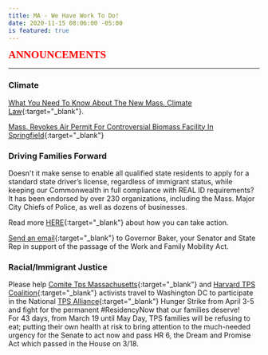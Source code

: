 ```yaml
---
title: MA - We Have Work To Do!
date: 2020-11-15 08:06:00 -05:00
is featured: true
---
```


<span style="font-family:Papyrus; font-size:1.5em; color:red;">**ANNOUNCEMENTS**</span>

---

### Climate

[What You Need To Know About The New Mass. Climate Law](https://www.wbur.org/earthwhile/2021/03/26/new-mass-climate-law-faq){:target="_blank"}.

[Mass. Revokes Air Permit For Controversial Biomass Facility In Springfield](https://www.masslive.com/news/2021/04/massachusetts-department-of-environmental-protection-revokes-approval-for-east-springfield-biomass-plant.html){:target="_blank"}

### Driving Families Forward

Doesn't it make sense to enable all qualified state residents to apply for a standard state driver’s license, regardless of immigrant status, while keeping our Commonwealth in full compliance with REAL ID requirements?  It has been endorsed by over 230 organizations, including the Mass. Major City Chiefs of Police, as well as dozens of businesses.

Read more [HERE](https://www.miracoalition.org/get-involved/drivers-licenses/){:target="_blank"} about how you can take action.

[Send an email](https://actionnetwork.org/letters/dff-letter?source=direct_link&){:target="_blank"} to Governor Baker, your Senator and State Rep in support of the passage of the Work and Family Mobility Act.

### Racial/Immigrant Justice

Please help [Comite Tps Massachusetts](https://www.facebook.com/comitetps.massachusetts.3){:target="_blank"} and [Harvard TPS Coalition](https://www.facebook.com/harvardtpscoalition/){:target="_blank"} activists travel to Washington DC to participate in the National [TPS Alliance](https://www.facebook.com/TPSAlliance/){:target="_blank"} Hunger Strike from April 3-5 and fight for the permanent #ResidencyNow that our families deserve!  
For 43 days, from March 19 until May Day, TPS families will be refusing to eat; putting their own health at risk to bring attention to the much-needed urgency for the Senate to act now and pass HR 6, the Dream and Promise Act which passed in the House on 3/18.  